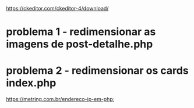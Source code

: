 https://ckeditor.com/ckeditor-4/download/

# problema 1 - redimensionar as imagens de post-detalhe.php
# problema 2 - redimensionar os cards index.php

https://metring.com.br/endereco-ip-em-php;